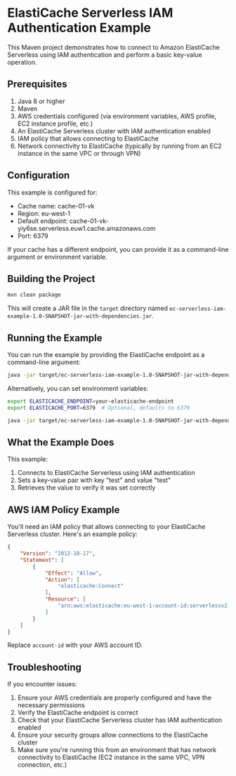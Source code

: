 # ElastiCache Serverless IAM Authentication Example

This Maven project demonstrates how to connect to Amazon ElastiCache Serverless using IAM authentication and perform a basic key-value operation.

## Prerequisites

1. Java 8 or higher
2. Maven
3. AWS credentials configured (via environment variables, AWS profile, EC2 instance profile, etc.)
4. An ElastiCache Serverless cluster with IAM authentication enabled
5. IAM policy that allows connecting to ElastiCache
6. Network connectivity to ElastiCache (typically by running from an EC2 instance in the same VPC or through VPN)

## Configuration

This example is configured for:
- Cache name: cache-01-vk
- Region: eu-west-1
- Default endpoint: cache-01-vk-yiy6se.serverless.euw1.cache.amazonaws.com
- Port: 6379

If your cache has a different endpoint, you can provide it as a command-line argument or environment variable.

## Building the Project

```bash
mvn clean package
```

This will create a JAR file in the `target` directory named `ec-serverless-iam-example-1.0-SNAPSHOT-jar-with-dependencies.jar`.

## Running the Example

You can run the example by providing the ElastiCache endpoint as a command-line argument:

```bash
java -jar target/ec-serverless-iam-example-1.0-SNAPSHOT-jar-with-dependencies.jar <your-elasticache-endpoint> [port]
```

Alternatively, you can set environment variables:

```bash
export ELASTICACHE_ENDPOINT=your-elasticache-endpoint
export ELASTICACHE_PORT=6379  # Optional, defaults to 6379

java -jar target/ec-serverless-iam-example-1.0-SNAPSHOT-jar-with-dependencies.jar
```

## What the Example Does

This example:

1. Connects to ElastiCache Serverless using IAM authentication
2. Sets a key-value pair with key "test" and value "test"
3. Retrieves the value to verify it was set correctly

## AWS IAM Policy Example

You'll need an IAM policy that allows connecting to your ElastiCache Serverless cluster. Here's an example policy:

```json
{
    "Version": "2012-10-17",
    "Statement": [
        {
            "Effect": "Allow",
            "Action": [
                "elasticache:Connect"
            ],
            "Resource": [
                "arn:aws:elasticache:eu-west-1:account-id:serverlessv2:cache-01-vk"
            ]
        }
    ]
}
```

Replace `account-id` with your AWS account ID.

## Troubleshooting

If you encounter issues:

1. Ensure your AWS credentials are properly configured and have the necessary permissions
2. Verify the ElastiCache endpoint is correct
3. Check that your ElastiCache Serverless cluster has IAM authentication enabled
4. Ensure your security groups allow connections to the ElastiCache cluster
5. Make sure you're running this from an environment that has network connectivity to ElastiCache (EC2 instance in the same VPC, VPN connection, etc.) 